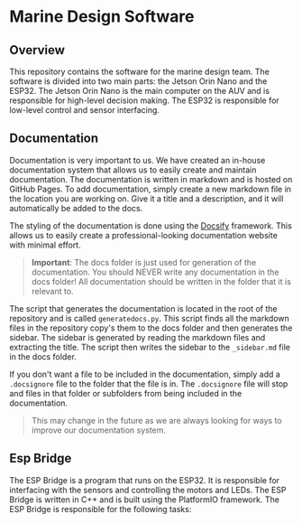 # Marine Design Software

## Overview

This repository contains the software for the marine design team. The software is divided into two main parts: the Jetson Orin Nano and the ESP32. The Jetson Orin Nano is the main computer on the AUV and is responsible for high-level decision making. The ESP32 is responsible for low-level control and sensor interfacing.

## Documentation

Documentation is very important to us. We have created an in-house documentation system that allows us to easily create and maintain documentation. The documentation is written in markdown and is hosted on GitHub Pages. To add documentation, simply create a new markdown file in the location you are working on. Give it a title and a description, and it will automatically be added to the docs.

The styling of the documentation is done using the [Docsify](https://docsify.js.org/) framework. This allows us to easily create a professional-looking documentation website with minimal effort.

> **Important**: The docs folder is just used for generation of the documentation. You should NEVER write any documentation in the docs folder! All documentation should be written in the folder that it is relevant to.

The script that generates the documentation is located in the root of the repository and is called `generatedocs.py`. This script finds all the markdown files in the repository copy's them to the docs folder and then generates the sidebar. The sidebar is generated by reading the markdown files and extracting the title. The script then writes the sidebar to the `_sidebar.md` file in the docs folder.

If you don't want a file to be included in the documentation, simply add a `.docsignore` file to the folder that the file is in. The `.docsignore` file will stop and files in that folder or subfolders from being included in the documentation.

> This may change in the future as we are always looking for ways to improve our documentation system.

## Esp Bridge

The ESP Bridge is a program that runs on the ESP32. It is responsible for interfacing with the sensors and controlling the motors and LEDs. The ESP Bridge is written in C++ and is built using the PlatformIO framework. The ESP Bridge is responsible for the following tasks:
